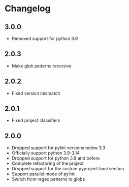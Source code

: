 # Changelog

## 3.0.0
- Removed support for python 3.9

## 2.0.3
- Make glob patterns recursive

## 2.0.2
- Fixed version mismatch

## 2.0.1
- Fixed project classifiers

## 2.0.0
- Dropped support for pylint versions below 3.3
- Officially support python 3.9-3.14
- Dropped support for python 3.8 and before
- Complete refactoring of the project
- Dropped support for the custom pyproject.toml section
- Support parallel mode of pylint
- Switch from regex patterns to globs
